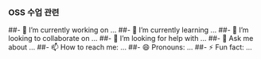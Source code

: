 ### OSS 수업 관련

##- 🔭 I’m currently working on ...
##- 🌱 I’m currently learning ...
##- 👯 I’m looking to collaborate on ...
##- 🤔 I’m looking for help with ...
##- 💬 Ask me about ...
##- 📫 How to reach me: ...
##- 😄 Pronouns: ...
##- ⚡ Fun fact: ...

